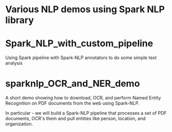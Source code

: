 # Various NLP demos using Spark NLP library

# Spark_NLP_with_custom_pipeline
Using Spark pipeline with Spark-NLP annotators to do some simple text analysis

# sparknlp_OCR_and_NER_demo
A short demo showing how to download, OCR, and perform Named Entity Recognition on PDF documents from the web using Spark-NLP.

In particular - we will build a Spark-NLP pipeline that processes a set of PDF documents, OCR's them and pull entities like person, location, and organization.
